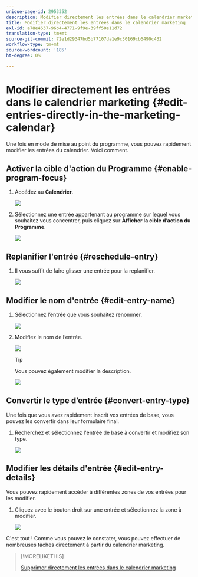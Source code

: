 ```yaml
---
unique-page-id: 2953352
description: Modifier directement les entrées dans le calendrier marketing - Marketo Docs - Documentation du produit
title: Modifier directement les entrées dans le calendrier marketing
exl-id: a78e4637-96b4-4771-9f9e-39ff50e11d72
translation-type: tm+mt
source-git-commit: 72e1d29347bd5b77107da1e9c30169cb6490c432
workflow-type: tm+mt
source-wordcount: '185'
ht-degree: 0%

---
```


# Modifier directement les entrées dans le calendrier marketing {#edit-entries-directly-in-the-marketing-calendar}

Une fois en mode de mise au point du programme, vous pouvez rapidement modifier les entrées du calendrier. Voici comment.

## Activer la cible d&#39;action du Programme {#enable-program-focus}

1. Accédez au **Calendrier**.

   ![](assets/2017-05-10-15-30-47-3.png)

1. Sélectionnez une entrée appartenant au programme sur lequel vous souhaitez vous concentrer, puis cliquez sur **Afficher la cible d’action du Programme**.

   ![](assets/image2014-10-20-13-3a16-3a7.png)

## Replanifier l&#39;entrée {#reschedule-entry}

1. Il vous suffit de faire glisser une entrée pour la replanifier.

   ![](assets/image2014-10-20-13-3a16-3a18.png)

## Modifier le nom d&#39;entrée {#edit-entry-name}

1. Sélectionnez l’entrée que vous souhaitez renommer.

   ![](assets/image2014-10-20-13-3a16-3a31.png)

1. Modifiez le nom de l’entrée.

   ![](assets/image2014-10-20-13-3a16-3a42.png)

   >[!TIP]
   >
   >Vous pouvez également modifier la description.
   >
   >![](assets/image2014-10-20-13-3a16-3a56.png)

## Convertir le type d’entrée {#convert-entry-type}

Une fois que vous avez rapidement inscrit vos entrées de base, vous pouvez les convertir dans leur formulaire final.

1. Recherchez et sélectionnez l&#39;entrée de base à convertir et modifiez son type.

   ![](assets/image2014-10-20-13-3a18-3a38.png)

## Modifier les détails d&#39;entrée {#edit-entry-details}

Vous pouvez rapidement accéder à différentes zones de vos entrées pour les modifier.

1. Cliquez avec le bouton droit sur une entrée et sélectionnez la zone à modifier.

   ![](assets/image2014-10-20-13-3a18-3a48.png)

C&#39;est tout ! Comme vous pouvez le constater, vous pouvez effectuer de nombreuses tâches directement à partir du calendrier marketing.

>[!MORELIKETHIS]
>
>[Supprimer directement les entrées dans le calendrier marketing](/help/marketo/product-docs/core-marketo-concepts/marketing-calendar/working-with-the-calendar/delete-entries-directly-in-the-marketing-calendar.md)
